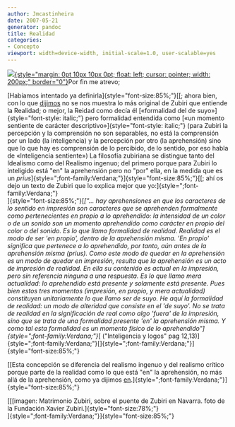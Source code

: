 ```yaml
---
author: Jmcastinheira
date: 2007-05-21
generator: pandoc
title: Realidad
categories:
- Concepto
viewport: width=device-width, initial-scale=1.0, user-scalable=yes
---
```


[![](http://www.zubiri.net/zubiri009.jpg){style="margin: 0pt 10px 10px 0pt; float: left; cursor: pointer; width: 200px;"
border="0"}](http://www.zubiri.net/zubiri009.jpg)Por fin me atrevo;

[Habíamos intentado ya definirla]{style="font-size:85%;"}[[; ahora bien,
con lo que
[dijimos](http://lorealenelespejo.blogspot.com/2007/04/seguimos-con-zubiri-introduccin.html)
no se nos muestra lo más original de Zubiri que entiende la Realidad; o
mejor, la Reidad como decía él [«formalidad del de
suyo»]{style="font-style: italic;"} pero formalidad entendida como [«un
momento sentiente de carácter descriptivo»]{style="font-style: italic;"}
(para Zubiri la percepción y la comprensión no son separables, no está
la comprensión por un lado (la inteligencia) y la percepción por otro
(la aprehensión) sino que lo que hay es comprensión de lo percibido, de
lo sentido, por eso habla de «Inteligencia sentiente») La filosofía
zubiriana se distingue tanto del Idealismo como del Realismo ingenuo;
del primero porque para Zubiri lo inteligido está "en" la aprehensión
pero no "por" ella, en la medida que es un
*prius*]{style=";font-family:Verdana;"}]{style="font-size:85%;"}[[; ahí
os dejo un texto de Zubiri que lo explica mejor que
yo:]{style=";font-family:Verdana;"}\
]{style="font-size:85%;"}[*["... hay aprehensiones en que los caracteres
de lo sentido en impresión son caracteres que se aprehenden formalmente
como pertenecientes en propio a lo aprehendido: la intensidad de un
color o de un sonido son un momento aprehendido como carácter en propio
del color o del sonido. Es lo que llamo formalidad de realidad. Realidad
es el modo de ser 'en propio', dentro de la aprehensión misma. 'En
propio' significa que pertenece a lo aprehendido, por tanto, aún antes
de la aprehensión misma (prius). Como este modo de quedar en la
aprehensión es un modo de quedar en impresión, resulta que la
aprehensión es un acto de impresión de realidad. En ella su contenido es
actual en la impresión, pero sin referencia ninguna a una respuesta. Es
lo que llamo mera actualidad: lo aprehendido está presente y solamente
está presente. Pues bien estos tres momentos (impresión, en propio, y
mera actualidad) constituyen unitariamente lo que llamo ser de suyo. He
aquí la formalidad de realidad: un modo de alteridad que consiste en el
'de suyo'. No se trata de realidad en la significación de real como algo
'fuera' de la impresión, sino que se trata de una formalidad presente
'en' la aprehensión misma. Y como tal esta formalidad es un momento
físico de lo aprehendido"]{style=";font-family:Verdana;"}*[
("Inteligencia y logos" pag
12,13)]{style=";font-family:Verdana;"}[]{style=";font-family:Verdana;"}]{style="font-size:85%;"}

[[Esta concepción se diferencia del realismo ingenuo y del realismo
crítico porque parte de la realidad como lo que está "en" la
aprehensión, no más allá de la aprehensión, como ya dijimos
[en](http://lorealenelespejo.blogspot.com/2007/04/equivocacin-1-zubiri.html).]{style=";font-family:Verdana;"}]{style="font-size:85%;"}

[[[imagen: Matrimonio Zubiri, sobre el puente de Zubiri en Navarra. foto
de la Fundación Xavier Zubiri.]{style="font-size:78%;"}\
]{style=";font-family:Verdana;"}]{style="font-size:85%;"}
